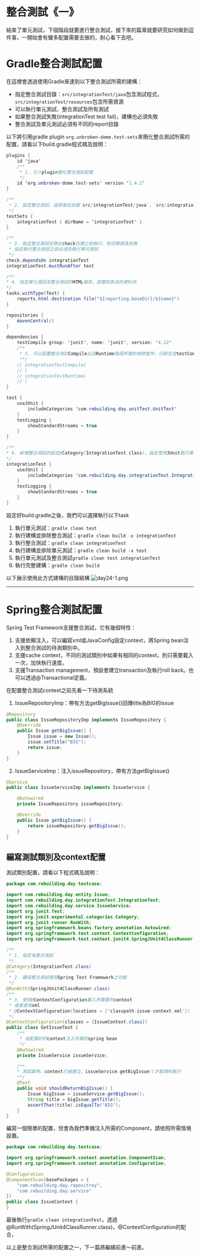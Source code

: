 # 整合測試《一》

結束了單元測試，下個階段就要進行整合測試，接下來的篇章就要研究如何做到這件事，一開始會有蠻多配置需要去做的，耐心看下去吧。

# Gradle整合測試配置

在這裡會透過使用Gradle來達到以下整合測試所需的建構：
- 指定整合測試目錄：`src/integrationTest/java`包含測試程式，`src/integrationTest/resources`包含所需資源
- 可以執行單元測試、整合測試及所有測試
- 如果整合測試失敗(integrationTest test fail)，建構也必須失敗
- 整合測試及單元測試必須有不同的report目錄

以下將引用gradle plugin `org.unbroken-dome.test-sets`來簡化整合測試所需的配置，請看以下build.gradle程式碼及說明：
```java
plugins {
    id 'java'
    /**
     * 1. 引入plugin簡化整合測試配置
     */
    id 'org.unbroken-dome.test-sets' version '1.4.2'
}

/**
 * 2. 設定整合測試，這將會從目錄`src/integrationTest/java`，`src/integrationTest/resources`取得資訊進行整合測試
 */
testSets {
    integrationTest { dirName = 'integrationTest' }
}

/**
 * 3. 指定整合測試任務在check任務之前執行，則任務視為失敗
 * 指定執行整合測試之前必須先執行單元測試
 */
check.dependsOn integrationTest
integrationTest.mustRunAfter test

/**
* 4. 指定單元測試及整合測試的HTML報告，放置到各自的資料夾
*/
tasks.withType(Test) {
    reports.html.destination file("${reporting.baseDir}/${name}")
}

repositories {
    mavenCentral()
}

dependencies {
    testCompile group: 'junit', name: 'junit', version: '4.12'
    /**
     * 5. 可以配置整合測試Compile以及Runtime階段所需的相依套件，已經包含testCompile所有的相依套件
     **/
    // integrationTestCompile(
    // )
    // integrationTestRuntime(
    // )
}

test {
    useJUnit {
        includeCategories 'com.rebuilding.day.unitTest.UnitTest'
    }
    testLogging {
        showStandardStreams = true
    }
}

/**
* 6. 新增整合測試的設定@Category(IntegrationTest.class)，指定使用JUnit執行單元測試，並且指定介面@Category(IntegrationTest.class)限制執行類別
*/
integrationTest {
    useJUnit {
        includeCategories 'com.rebuilding.day.integrationTest.IntegrationTest'
    }
    testLogging {
        showStandardStreams = true
    }
}
```

設定好build.gradle之後，我們可以選擇執行以下task
1. 執行單元測試：`gradle clean test`
2. 執行建構並排除整合測試：`gradle clean build -x integrationTest`
3. 執行整合測試：`gradle clean integrationTest`
4. 執行建構並排除單元測試：`gradle clean build -x test`
5. 執行單元測試及整合測試`gradle clean test integrationTest`
6. 執行完整建構：`gradle clean build`

以下展示使用此方式建構的目錄結構
![day24-1.png](day24-1.png)


-----

# Spring整合測試配置

Spring Test Framework支援整合測試，它有幾個特性：
1. 支援依賴注入，可以編寫xml或JavaConfig設定context，將Spring bean注入到整合測試的待測類別中。
2. 支援cache context，不同的測試類別中如果有相同的context，則只需要載入一次，加快執行速度。
3. 支援Transaction management，預設會建立transaction及執行roll back。也可以透過@Transactional定義。

在配置整合測試context之前先看一下待測系統
1. IssueRepositoryImp：帶有方法getBigIssue()回傳title為BIG的issue
```java
@Repository
public class IssueRepositoryImp implements IssueRepository {
    @Override
    public Issue getBigIssue() {
        Issue issue = new Issue();
        issue.setTitle("BIG");
        return issue;
    }
}
```

2. IssueServiceImp：注入issueRepository，帶有方法getBigIssue()
```java
@Service
public class IssueServiceImp implements IssueService {

    @Autowired
    private IssueRepository issueRepository;

    @Override
    public Issue getBigIssue() {
        return issueRepository.getBigIssue();
    }
}
```

## 編寫測試類別及context配置

測試類別配置，請看以下程式碼及說明：
```java
package com.rebuilding.day.testcase;

import com.rebuilding.day.entity.Issue;
import com.rebuilding.day.integrationTest.IntegrationTest;
import com.rebuilding.day.service.IssueService;
import org.junit.Test;
import org.junit.experimental.categories.Category;
import org.junit.runner.RunWith;
import org.springframework.beans.factory.annotation.Autowired;
import org.springframework.test.context.ContextConfiguration;
import org.springframework.test.context.junit4.SpringJUnit4ClassRunner;

/**
 * 1. 指定為整合測試
 */
@Category(IntegrationTest.class)
/**
 * 2. 確保整合測試使用Spring Test Framework之功能
 */
@RunWith(SpringJUnit4ClassRunner.class)
/**
 * 3. 使用@ContextConfiguration載入所需要的context
 * 或者使用xml
 * @ContextConfiguration(locations = {"classpath:issue-context.xml"})
 */
@ContextConfiguration(classes = {IssueContext.class})
public class GetIssueTest {
    /**
     * 由配置好的context注入所需的spring bean
     */
    @Autowired
    private IssueService issueService;

    /**
    * 測試案例，context已被建立，issueService.getBigIssue()才能順利執行
    **/
    @Test
    public void shouldReturnBigIssue() {
        Issue bigIssue = issueService.getBigIssue();
        String title = bigIssue.getTitle();
        assertThat(title).isEqualTo("BIG");
    }
}
```

編寫一個簡單的配置，但會為我們準備注入所需的Component，請依照所需情境設置。
```java
package com.rebuilding.day.testcase;

import org.springframework.context.annotation.ComponentScan;
import org.springframework.context.annotation.Configuration;

@Configuration
@ComponentScan(basePackages = {
    "com.rebuilding.day.repositroy",
    "com.rebuilding.day.service"
})
public class IssueContext {
}
```

最後執行`gradle clean integrationTest`，透過@RunWith(SpringJUnit4ClassRunner.class)，@ContextConfiguration的配合，

以上是整合測試所需的配置之一，下一篇將繼續前進～前進。